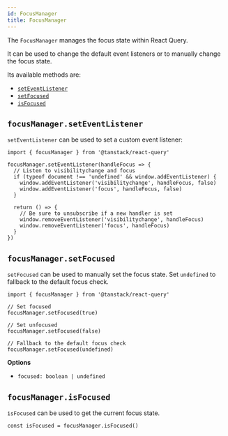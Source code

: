```yaml
---
id: FocusManager
title: FocusManager
---
```


The `FocusManager` manages the focus state within React Query.

It can be used to change the default event listeners or to manually change the focus state.

Its available methods are:

- [`setEventListener`](#focusmanagerseteventlistener)
- [`setFocused`](#focusmanagersetfocused)
- [`isFocused`](#focusmanagerisfocused)

## `focusManager.setEventListener`

`setEventListener` can be used to set a custom event listener:

```tsx
import { focusManager } from '@tanstack/react-query'

focusManager.setEventListener(handleFocus => {
  // Listen to visibilitychange and focus
  if (typeof document !== 'undefined' && window.addEventListener) {
    window.addEventListener('visibilitychange', handleFocus, false)
    window.addEventListener('focus', handleFocus, false)
  }

  return () => {
    // Be sure to unsubscribe if a new handler is set
    window.removeEventListener('visibilitychange', handleFocus)
    window.removeEventListener('focus', handleFocus)
  }
})
```

## `focusManager.setFocused`

`setFocused` can be used to manually set the focus state. Set `undefined` to fallback to the default focus check.

```tsx
import { focusManager } from '@tanstack/react-query'

// Set focused
focusManager.setFocused(true)

// Set unfocused
focusManager.setFocused(false)

// Fallback to the default focus check
focusManager.setFocused(undefined)
```

**Options**

- `focused: boolean | undefined`

## `focusManager.isFocused`

`isFocused` can be used to get the current focus state.

```tsx
const isFocused = focusManager.isFocused()
```
